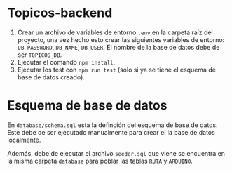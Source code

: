 # Topicos-backend

1. Crear un archivo de variables de entorno `.env` en la carpeta raíz del proyecto, una vez hecho esto crear las siguientes variables de entorno: `DB_PASSWORD`, `DB_NAME`, `DB_USER`. El nombre de la base de datos debe de ser `TOPICOS_DB`.
2. Ejecutar el comando `npm install`.
3. Ejecutar los test con `npm run test` (solo si ya se tiene el esquema de base de datos creado).

# Esquema de base de datos

En `database/schema.sql` esta la definción del esquema de base de datos. Este debe de ser ejecutado manualmente para crear el la base de datos localmente.

Además, debe de ejecutar el archivo `seeder.sql` que viene se encuentra en la misma carpeta `database` para poblar las tablas `RUTA` y `ARDUINO`.
